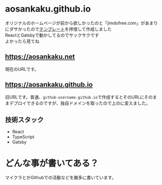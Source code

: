 # aosankaku.github.io
オリジナルのホームページが前から欲しかったのと「jimdofree.com」があまりにダサかったので[テンプレート](https://github.com/sungik-choi/gatsby-starter-apple#readme)を拝借して作成しました  
ReactとGatsbyで動かしてるのでサックサクです  
よかったら見てね

## https://aosankaku.net

現在のURLです。

## https://aosankaku.github.io

旧URLです。普通、`github-username.github.io`で作成するとそのURLにそのままデプロイできるのですが、独自ドメインを取ったので上のに変えました。

## 技術スタック

- React
- TypeScript
- Gatsby

# どんな事が書いてある？
マイクラとかGithubでの活動などを雑多に書いています。
